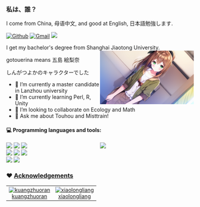 ### 私は、誰？
I come from China,
母语中文, and good at English, 日本語勉強します.

[![Github](https://img.shields.io/badge/-Github-000?style=flat&logo=Github&logoColor=white)](https://github.com/gotouerina)
[![Gmail](https://img.shields.io/badge/-Gmail-c14438?style=flat&logo=Gmail&logoColor=white)](mailto:kogoorimasaki@outlook.com)
[![](https://img.shields.io/badge/OS-Arch%20Linux-33aadd?style=flat-square&logo=arch-linux&logoColor=ffffff)](https://www.archlinux.org/)


<p>
I get my bachelor's degree from Shanghai Jiaotong University.
<img align="right" alt="img" src="https://github.com/gotouerina/Character-Set-of-My-Own/blob/main/Han-clothes/56.png" width="50%" height="auto" />

gotouerina means 五島 絵梨奈 

しんがつよかのキャラクターでした

- 🔭 I’m currently a master candidate in Lanzhou university
- 🌱 I’m currently learning Perl, R, Unity
- 👯 I’m looking to collaborate on Ecology and Math
- 💬 Ask me about Touhou and Misttrain!

#### :computer: Programming languages and tools: 
<p>
  <img width="50%" align="right" src="https://github-readme-stats.vercel.app/api?username=gotouerina" />
<p>
<code><img width="12%" src="https://www.vectorlogo.zone/logos/perl/perl-ar21.svg" ></code>
<code><img width="11%" src="https://www.vectorlogo.zone/logos/gnu_bash/gnu_bash-ar21.svg"></code>
<code><img width="5%" src="https://www.vectorlogo.zone/logos/r-project/r-project-icon.svg"></code>


<br />
<code><img width="11%" src="https://www.vectorlogo.zone/logos/linux/linux-ar21.svg"></code>
<code><img width="12%" src="https://www.vectorlogo.zone/logos/python/python-ar21.svg"></code>
<code><img width="11%" src="https://www.vectorlogo.zone/logos/ruby-lang/ruby-lang-ar21.svg"></code>

<br />
<code><img width="11%" src="https://www.vectorlogo.zone/logos/unity3d/unity3d-ar21.svg"></code>
<code><img width="11%" src="https://www.vectorlogo.zone/logos/steampowered/steampowered-ar21.svg"></code>


### :hearts: [Acknowledgements](https://github.com/sponsors/Charmve)

<table>
  <tr>
    <td align="center">
      <a href="https://github.com/kuangzhuoran">
        <img src="https://avatars2.githubusercontent.com/u/18642224" width="42.4px;" alt="kuangzhuoran"/>
      </a>
      <br />
      <a href="https://github.com/kuangzhuoran">kuangzhuoran</a>
    </td>
    <td align="center">
      <a href="https://github.com/xiaolongliang">
        <img src="https://avatars2.githubusercontent.com/u/18642224" width="42.4px;" alt="xiaolongliang"/>
      </a>
      <br />
      <a href="https://github.com/xiaolongliang">xiaolongliang</a>
    </td>


